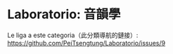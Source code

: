 # Laboratorio: 音韻學
Le liga a este categoria（此分類導航的鏈接）: https://github.com/PeiTsengtung/Laboratorio/issues/9
